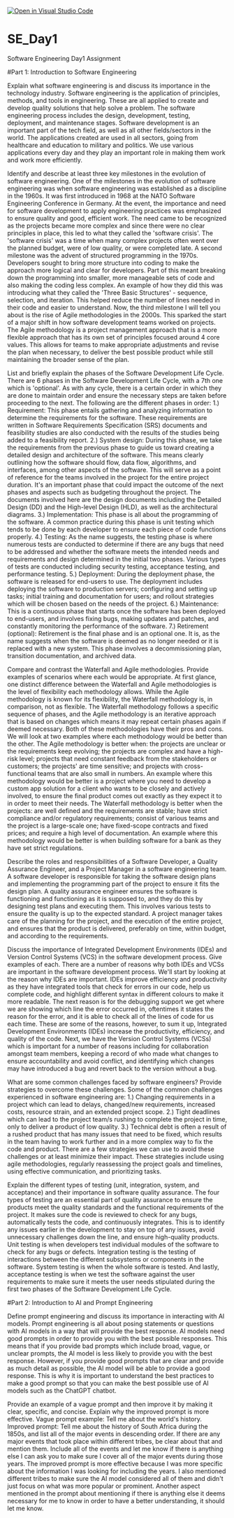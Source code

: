 [![Open in Visual Studio Code](https://classroom.github.com/assets/open-in-vscode-2e0aaae1b6195c2367325f4f02e2d04e9abb55f0b24a779b69b11b9e10269abc.svg)](https://classroom.github.com/online_ide?assignment_repo_id=15541894&assignment_repo_type=AssignmentRepo)
# SE_Day1
Software Engineering Day1 Assignment

#Part 1: Introduction to Software Engineering

Explain what software engineering is and discuss its importance in the technology industry.
Software engineering is the application of principles, methods, and tools in engineering. These are all applied to create and develop quality solutions that help solve a problem. The software engineering process includes the design, development, testing, deployment, and maintenance stages. Software development is an important part of the tech field, as well as all other fields/sectors in the world. The applications created are used in all sectors, going from healthcare and education to military and politics. We use various applications every day and they play an important role in making them work and work more efficiently.

Identify and describe at least three key milestones in the evolution of software engineering.
One of the milestones in the evolution of software engineering was when software engineering was established as a discipline in the 1960s. It was first introduced in 1968 at the NATO Software Engineering Conference in Germany. At the event, the importance and need for software development to apply engineering practices was emphasized to ensure quality and good, efficient work. The need came to be recognized as the projects became more complex and since there were no clear principles in place, this led to what they called the 'software crisis'. The 'software crisis' was a time when many complex projects often went over the planned budget, were of low quality, or were completed late. A second milestone was the advent of structured programming in the 1970s. Developers sought to bring more structure into coding to make the approach more logical and clear for developers. Part of this meant breaking down the programming into smaller, more manageable sets of code and also making the coding less complex. An example of how they did this was introducing what they called the 'Three Basic Structures' - sequence, selection, and iteration. This helped reduce the number of lines needed in their code and easier to understand. Now, the third milestone I will tell you about is the rise of Agile methodologies in the 2000s. This sparked the start of a major shift in how software development teams worked on projects. The Agile methodology is a project management approach that is a more flexible approach that has its own set of principles focused around 4 core values. This allows for teams to make appropriate adjustments and revise the plan when necessary, to deliver the best possible product while still maintaining the broader sense of the plan.

List and briefly explain the phases of the Software Development Life Cycle.
There are 6 phases in the Software Development Life Cycle, with a 7th one which is 'optional'. As with any cycle, there is a certain order in which they are done to maintain order and ensure the necessary steps are taken before proceeding to the next. The following are the different phases in order: 1.) Requirement: This phase entails gathering and analyzing information to determine the requirements for the software. These requirements are written in Software Requirements Specification (SRS) documents and feasibility studies are also conducted with the results of the studies being added to a feasibility report. 2.) System design: During this phase, we take the requirements from the previous phase to guide us toward creating a detailed design and architecture of the software. This means clearly outlining how the software should flow, data flow, algorithms, and interfaces, among other aspects of the software. This will serve as a point of reference for the teams involved in the project for the entire project duration. It's an important phase that could impact the outcome of the next phases and aspects such as budgeting throughout the project. The documents involved here are the design documents including the Detailed Design (DD) and the High-level Design (HLD), as well as the architectural diagrams. 3.) Implementation: This phase is all about the programming of the software. A common practice during this phase is unit testing which tends to be done by each developer to ensure each piece of code functions properly. 4.) Testing: As the name suggests, the testing phase is where numerous tests are conducted to determine if there are any bugs that need to be addressed and whether the software meets the intended needs and requirements and design determined in the initial two phases. Various types of tests are conducted including security testing, acceptance testing, and performance testing. 5.) Deployment: During the deployment phase, the software is released for end-users to use. The deployment includes deploying the software to production servers; configuring and setting up tasks; initial training and documentation for users; and rollout strategies which will be chosen based on the needs of the project. 6.) Maintenance: This is a continuous phase that starts once the software has been deployed to end-users, and involves fixing bugs, making updates and patches, and constantly monitoring the performance of the software. 7.) Retirement (optional): Retirement is the final phase and is an optional one. It is, as the name suggests when the software is deemed as no longer needed or it is replaced with a new system. This phase involves a decommissioning plan, transition documentation, and archived data.

Compare and contrast the Waterfall and Agile methodologies. Provide examples of scenarios where each would be appropriate.
At first glance, one distinct difference between the Waterfall and Agile methodologies is the level of flexibility each methodology allows. While the Agile methodology is known for its flexibility, the Waterfall methodology is, in comparison, not as flexible. The Waterfall methodology follows a specific sequence of phases, and the Agile methodology is an iterative approach that is based on changes which means it may repeat certain phases again if deemed necessary. Both of these methodologies have their pros and cons. We will look at two examples where each methodology would be better than the other. The Agile methodology is better when: the projects are unclear or the requirements keep evolving; the projects are complex and have a high-risk level; projects that need constant feedback from the stakeholders or customers; the projects' are time sensitive; and projects with cross-functional teams that are also small in numbers. An example where this methodology would be better is a project where you need to develop a custom app solution for a client who wants to be closely and actively involved, to ensure the final product comes out exactly as they expect it to in order to meet their needs. The Waterfall methodology is better when the projects: are well defined and the requirements are stable; have strict compliance and/or regulatory requirements; consist of various teams and the project is a large-scale one; have fixed-scope contracts and fixed prices; and require a high level of documentation. An example where this methodology would be better is when building software for a bank as they have set strict regulations.

Describe the roles and responsibilities of a Software Developer, a Quality Assurance Engineer, and a Project Manager in a software engineering team.
A software developer is responsible for taking the software design plans and implementing the programming part of the project to ensure it fits the design plan. A quality assurance engineer ensures the software is functioning and functioning as it is supposed to, and they do this by designing test plans and executing them. This involves various tests to ensure the quality is up to the expected standard. A project manager takes care of the planning for the project, and the execution of the entire project, and ensures that the product is delivered, preferably on time, within budget, and according to the requirements.

Discuss the importance of Integrated Development Environments (IDEs) and Version Control Systems (VCS) in the software development process. Give examples of each.
There are a number of reasons why both IDEs and VCSs are important in the software development process. We'll start by looking at the reason why IDEs are important. IDEs improve efficiency and productivity as they have integrated tools that check for errors in our code, help us complete code, and highlight different syntax in different colours to make it more readable. The next reason is for the debugging support we get where we are showing which line the error occurred in, oftentimes it states the reason for the error, and it is able to check all of the lines of code for us each time. These are some of the reasons, however, to sum it up, Integrated Development Environments (IDEs) increase the productivity, efficiency, and quality of the code. Next, we have the Version Control Systems (VCSs) which is important for a number of reasons including for collaboration amongst team members, keeping a record of who made what changes to ensure accountability and avoid conflict, and identifying which changes may have introduced a bug and revert back to the version without a bug.

What are some common challenges faced by software engineers? Provide strategies to overcome these challenges.
Some of the common challenges experienced in software engineering are: 1.) Changing requirements in a project which can lead to delays, changed/new requirements, increased costs, resource strain, and an extended project scope. 2.) Tight deadlines which can lead to the project team/s rushing to complete the project in time, only to deliver a product of low quality. 3.) Technical debt is often a result of a rushed product that has many issues that need to be fixed, which results in the team having to work further and in a more complex way to fix the code and product. There are a few strategies we can use to avoid these challenges or at least minimize their impact. These strategies include using agile methodologies, regularly reassessing the project goals and timelines, using effective communication, and prioritizing tasks.

Explain the different types of testing (unit, integration, system, and acceptance) and their importance in software quality assurance.
The four types of testing are an essential part of quality assurance to ensure the products meet the quality standards and the functional requirements of the project. It makes sure the code is reviewed to check for any bugs, automatically tests the code, and continuously integrates. This is to identify any issues earlier in the development to stay on top of any issues, avoid unnecessary challenges down the line, and ensure high-quality products. Unit testing is when developers test individual modules of the software to check for any bugs or defects. Integration testing is the testing of interactions between the different subsystems or components in the software. System testing is when the whole software is tested. And lastly, acceptance testing is when we test the software against the user requirements to make sure it meets the user needs stipulated during the first two phases of the Software Development Life Cycle.

#Part 2: Introduction to AI and Prompt Engineering


Define prompt engineering and discuss its importance in interacting with AI models.
Prompt engineering is all about posing statements or questions with AI models in a way that will provide the best response. AI models need good prompts in order to provide you with the best possible responses. This means that if you provide bad prompts which include broad, vague, or unclear prompts, the AI model is less likely to provide you with the best response. However, if you provide good prompts that are clear and provide as much detail as possible, the AI model will be able to provide a good response. This is why it is important to understand the best practices to make a good prompt so that you can make the best possible use of AI models such as the ChatGPT chatbot.

Provide an example of a vague prompt and then improve it by making it clear, specific, and concise. Explain why the improved prompt is more effective.
Vague prompt example: Tell me about the world's history. 
Improved prompt: Tell me about the history of South Africa during the 1850s, and list all of the major events in descending order. If there are any major events that took place within different tribes, be clear about that and mention them. Include all of the events and let me know if there is anything else I can ask you to make sure I cover all of the major events during those years. 
The improved prompt is more effective because I was more specific about the information I was looking for including the years. I also mentioned different tribes to make sure the AI model considered all of them and didn't just focus on what was more popular or prominent. Another aspect mentioned in the prompt about mentioning if there is anything else it deems necessary for me to know in order to have a better understanding, it should let me know.
